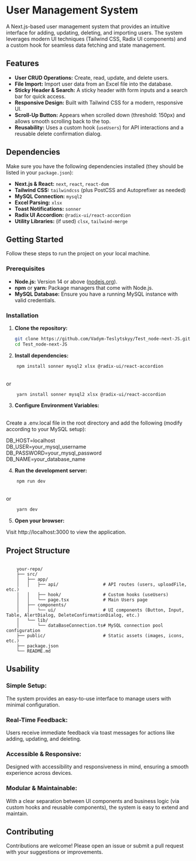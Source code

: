 # User Management System

A Next.js-based user management system that provides an intuitive interface for adding, updating, deleting, and importing users. The system leverages modern UI techniques (Tailwind CSS, Radix UI components) and a custom hook for seamless data fetching and state management.

## Features

- **User CRUD Operations:** Create, read, update, and delete users.
- **File Import:** Import user data from an Excel file into the database.
- **Sticky Header & Search:** A sticky header with form inputs and a search bar for quick access.
- **Responsive Design:** Built with Tailwind CSS for a modern, responsive UI.
- **Scroll-Up Button:** Appears when scrolled down (threshold: 150px) and allows smooth scrolling back to the top.
- **Reusability:** Uses a custom hook (`useUsers`) for API interactions and a reusable delete confirmation dialog.

## Dependencies

Make sure you have the following dependencies installed (they should be listed in your `package.json`):

- **Next.js & React:** `next`, `react`, `react-dom`
- **Tailwind CSS:** `tailwindcss` (plus PostCSS and Autoprefixer as needed)
- **MySQL Connection:** `mysql2`
- **Excel Parsing:** `xlsx`
- **Toast Notifications:** `sonner`
- **Radix UI Accordion:** `@radix-ui/react-accordion`
- **Utility Libraries:** (if used) `clsx`, `tailwind-merge`

## Getting Started

Follow these steps to run the project on your local machine.

### Prerequisites

- **Node.js:** Version 14 or above ([nodejs.org](https://nodejs.org/)).
- **npm** or **yarn:** Package managers that come with Node.js.
- **MySQL Database:** Ensure you have a running MySQL instance with valid credentials.

### Installation

1. **Clone the repository:**

   ```bash
   git clone https://github.com/Vadym-Teslytskyy/Test_node-next-JS.git
   cd Test_node-next-JS

2. **Install dependencies:**
```bash
    npm install sonner mysql2 xlsx @radix-ui/react-accordion
```
<br>or<br>
```bash
    yarn install sonner mysql2 xlsx @radix-ui/react-accordion
```

3. **Configure Environment Variables:**
<br>
Create a .env.local file in the root directory and add the following (modify according to your MySQL setup):<br>

DB_HOST=localhost  <br>
DB_USER=your_mysql_username  <br>
DB_PASSWORD=your_mysql_password  <br>
DB_NAME=your_database_name  <br>

4. **Run the development server:**
```bash
    npm run dev
```
<br>or<br>
```bash
    yarn dev
```

5. **Open your browser:**

Visit http://localhost:3000 to view the application.

## Project Structure

``` text

    your-repo/
    ├── src/
    │   ├── app/
    │   │   ├── api/                 # API routes (users, uploadFile, etc.)
    │   │   ├── hook/                # Custom hooks (useUsers)
    │   │   └── page.tsx             # Main Users page
    │   ├── components/
    │   │   └── ui/                  # UI components (Button, Input, Table, AlertDialog, DeleteConfirmationDialog, etc.)
    │   └── lib/
    │       └── dataBaseConnection.ts# MySQL connection pool configuration
    ├── public/                      # Static assets (images, icons, etc.)
    ├── package.json
    └── README.md
```

## Usability
### Simple Setup: 
 The system provides an easy-to-use interface to manage users with minimal configuration.

### Real-Time Feedback: 
 Users receive immediate feedback via toast messages for actions like adding, updating, and deleting.

### Accessible & Responsive:
 Designed with accessibility and responsiveness in mind, ensuring a smooth experience across devices.

### Modular & Maintainable:
 With a clear separation between UI components and business logic (via custom hooks and reusable components), the system is easy to extend and maintain.

## Contributing
Contributions are welcome! Please open an issue or submit a pull request with your suggestions or improvements.